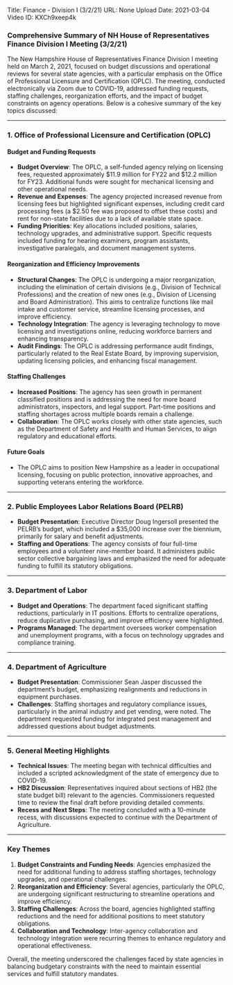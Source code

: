 Title: Finance - Division I (3/2/21)
URL: None
Upload Date: 2021-03-04
Video ID: KXCh9xeep4k

### Comprehensive Summary of NH House of Representatives Finance Division I Meeting (3/2/21)

The New Hampshire House of Representatives Finance Division I meeting held on March 2, 2021, focused on budget discussions and operational reviews for several state agencies, with a particular emphasis on the Office of Professional Licensure and Certification (OPLC). The meeting, conducted electronically via Zoom due to COVID-19, addressed funding requests, staffing challenges, reorganization efforts, and the impact of budget constraints on agency operations. Below is a cohesive summary of the key topics discussed:

---

### **1. Office of Professional Licensure and Certification (OPLC)**

#### **Budget and Funding Requests**
- **Budget Overview**: The OPLC, a self-funded agency relying on licensing fees, requested approximately $11.9 million for FY22 and $12.2 million for FY23. Additional funds were sought for mechanical licensing and other operational needs.
- **Revenue and Expenses**: The agency projected increased revenue from licensing fees but highlighted significant expenses, including credit card processing fees (a $2.50 fee was proposed to offset these costs) and rent for non-state facilities due to a lack of available state space.
- **Funding Priorities**: Key allocations included positions, salaries, technology upgrades, and administrative support. Specific requests included funding for hearing examiners, program assistants, investigative paralegals, and document management systems.

#### **Reorganization and Efficiency Improvements**
- **Structural Changes**: The OPLC is undergoing a major reorganization, including the elimination of certain divisions (e.g., Division of Technical Professions) and the creation of new ones (e.g., Division of Licensing and Board Administration). This aims to centralize functions like mail intake and customer service, streamline licensing processes, and improve efficiency.
- **Technology Integration**: The agency is leveraging technology to move licensing and investigations online, reducing workforce barriers and enhancing transparency.
- **Audit Findings**: The OPLC is addressing performance audit findings, particularly related to the Real Estate Board, by improving supervision, updating licensing policies, and enhancing fiscal management.

#### **Staffing Challenges**
- **Increased Positions**: The agency has seen growth in permanent classified positions and is addressing the need for more board administrators, inspectors, and legal support. Part-time positions and staffing shortages across multiple boards remain a challenge.
- **Collaboration**: The OPLC works closely with other state agencies, such as the Department of Safety and Health and Human Services, to align regulatory and educational efforts.

#### **Future Goals**
- The OPLC aims to position New Hampshire as a leader in occupational licensing, focusing on public protection, innovative approaches, and supporting veterans entering the workforce.

---

### **2. Public Employees Labor Relations Board (PELRB)**

- **Budget Presentation**: Executive Director Doug Ingersoll presented the PELRB’s budget, which included a $35,000 increase over the biennium, primarily for salary and benefit adjustments.
- **Staffing and Operations**: The agency consists of four full-time employees and a volunteer nine-member board. It administers public sector collective bargaining laws and emphasized the need for adequate funding to fulfill its statutory obligations.

---

### **3. Department of Labor**

- **Budget and Operations**: The department faced significant staffing reductions, particularly in IT positions. Efforts to centralize operations, reduce duplicative purchasing, and improve efficiency were highlighted.
- **Programs Managed**: The department oversees worker compensation and unemployment programs, with a focus on technology upgrades and compliance training.

---

### **4. Department of Agriculture**

- **Budget Presentation**: Commissioner Sean Jasper discussed the department’s budget, emphasizing realignments and reductions in equipment purchases.
- **Challenges**: Staffing shortages and regulatory compliance issues, particularly in the animal industry and pet vending, were noted. The department requested funding for integrated pest management and addressed questions about budget adjustments.

---

### **5. General Meeting Highlights**

- **Technical Issues**: The meeting began with technical difficulties and included a scripted acknowledgment of the state of emergency due to COVID-19.
- **HB2 Discussion**: Representatives inquired about sections of HB2 (the state budget bill) relevant to the agencies. Commissioners requested time to review the final draft before providing detailed comments.
- **Recess and Next Steps**: The meeting concluded with a 10-minute recess, with discussions expected to continue with the Department of Agriculture.

---

### **Key Themes**
1. **Budget Constraints and Funding Needs**: Agencies emphasized the need for additional funding to address staffing shortages, technology upgrades, and operational challenges.
2. **Reorganization and Efficiency**: Several agencies, particularly the OPLC, are undergoing significant restructuring to streamline operations and improve efficiency.
3. **Staffing Challenges**: Across the board, agencies highlighted staffing reductions and the need for additional positions to meet statutory obligations.
4. **Collaboration and Technology**: Inter-agency collaboration and technology integration were recurring themes to enhance regulatory and operational effectiveness.

Overall, the meeting underscored the challenges faced by state agencies in balancing budgetary constraints with the need to maintain essential services and fulfill statutory mandates.